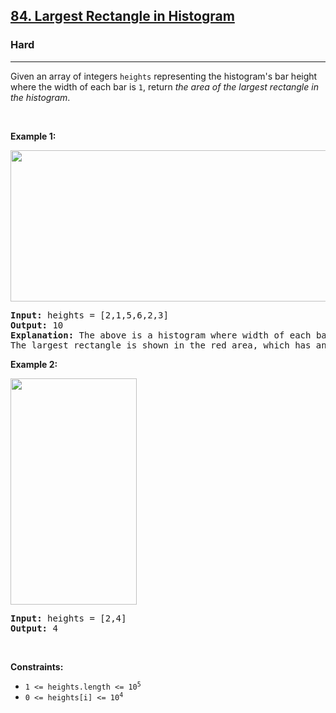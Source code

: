<h2><a href="https://leetcode.com/problems/largest-rectangle-in-histogram/">84. Largest Rectangle in Histogram</a></h2><h3>Hard</h3><hr><div style="null;;"><p style="null;;">Given an array of integers <code style="null;;">heights</code> representing the histogram's bar height where the width of each bar is <code style="null;;">1</code>, return <em style="null;;">the area of the largest rectangle in the histogram</em>.</p>

<p style="null;;">&nbsp;</p>
<p style="null;;"><strong class="example" style="null;;">Example 1:</strong></p>
<img alt="" src="https://assets.leetcode.com/uploads/2021/01/04/histogram.jpg" style="width: 522px; height: 242px;;;">
<pre style="null;;"><strong style="null;;">Input:</strong> heights = [2,1,5,6,2,3]
<strong style="null;;">Output:</strong> 10
<strong style="null;;">Explanation:</strong> The above is a histogram where width of each bar is 1.
The largest rectangle is shown in the red area, which has an area = 10 units.
</pre>

<p style="null;;"><strong class="example" style="null;;">Example 2:</strong></p>
<img alt="" src="https://assets.leetcode.com/uploads/2021/01/04/histogram-1.jpg" style="width: 202px; height: 362px;;;">
<pre style="null;;"><strong style="null;;">Input:</strong> heights = [2,4]
<strong style="null;;">Output:</strong> 4
</pre>

<p style="null;;">&nbsp;</p>
<p style="null;;"><strong style="null;;">Constraints:</strong></p>

<ul style="null;;">
	<li style="null;;"><code style="null;;">1 &lt;= heights.length &lt;= 10<sup style="null;;">5</sup></code></li>
	<li style="null;;"><code style="null;;">0 &lt;= heights[i] &lt;= 10<sup style="null;;">4</sup></code></li>
</ul>
</div>